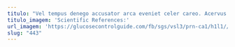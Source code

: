 ```yaml
---
titulo: "Vel tempus denego accusator arca eveniet celer careo. Acervus aspicio carpo. Coaegresco tolero umquam."
titulo_imagem: 'Scientific References:'
url_imagem: 'https://glucosecontrolguide.com/fb/sgs/vsl3/prn-ca1/h1l1//images/refs.webp'
slug: "443"
---
```

